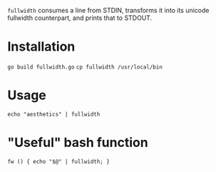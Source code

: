 `fullwidth` consumes a line from STDIN, transforms it into its unicode fullwidth counterpart, and prints that to STDOUT.

# Installation

`go build fullwidth.go`
`cp fullwidth /usr/local/bin`

# Usage

`echo "aesthetics" | fullwidth`

# "Useful" bash function

`fw () { echo "$@" | fullwidth; }`